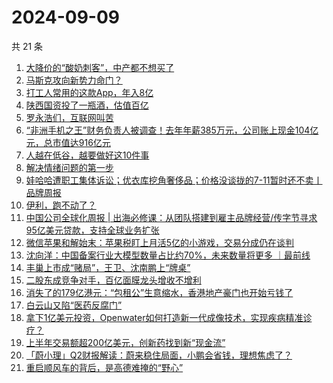 # 2024-09-09

共 21 条

<!-- BEGIN 36KR -->
<!-- 最后更新时间 2024-09-09 07:00:55 +0800 -->
1. [大降价的“酸奶刺客”，中产都不想买了](https://36kr.com/p/2940696491956866)
1. [马斯克攻向新势力命门？](https://36kr.com/p/2940968780176263)
1. [打工人常用的这款App，年入8亿](https://36kr.com/p/2940661814925960)
1. [陕西国资投了一瓶酒，估值百亿](https://36kr.com/p/2939669977996167)
1. [罗永浩们，互联网叫苦](https://36kr.com/p/2940017553038470)
1. [“非洲手机之王”财务负责人被调查！去年年薪385万元，公司账上现金104亿元，总市值达916亿元](https://36kr.com/p/2938761424837506)
1. [人越在低谷，越要做好这10件事](https://36kr.com/p/2938609449458312)
1. [解决情绪问题的第一步](https://36kr.com/p/2935733376572290)
1. [娃哈哈遭职工集体诉讼；优衣库挖角奢侈品；价格没谈拢的7-11暂时还不卖丨品牌周报](https://36kr.com/p/2939620919090053)
1. [伊利，跑不动了？](https://36kr.com/p/2939466053262215)
1. [中国公司全球化周报 | 出海必修课：从团队搭建到雇主品牌经营/传字节寻求95亿美元贷款，支持全球业务扩张](https://36kr.com/p/2939843505576838)
1. [微信苹果和解始末：苹果税盯上月活5亿的小游戏，交易分成仍在谈判](https://36kr.com/p/2939730541501061)
1. [沈向洋：中国备案行业大模型数量占比约70%，未来数量将更多 ｜最前线](https://36kr.com/p/2940837121940359)
1. [丰巢上市成“赌局”，王卫、沈南鹏上“牌桌”](https://36kr.com/p/2939848918785408)
1. [二股东成竞争对手，百亿面膜龙头增收不增利](https://36kr.com/p/2939758721587846)
1. [消失了的179亿港元：“包租公”生意缩水，香港地产豪门也开始亏钱了](https://36kr.com/p/2939730044771200)
1. [白云山又陷“医药反腐门”](https://36kr.com/p/2939399535107206)
1. [拿下1亿美元投资，Openwater如何打造新一代成像技术，实现疾病精准诊疗？](https://36kr.com/p/2940636877003656)
1. [上半年交易额超200亿美元，创新药找到新“现金流”](https://36kr.com/p/2940636812630917)
1. [「蔚小理」Q2财报解读：蔚来稳住局面，小鹏会省钱，理想焦虑了？](https://36kr.com/p/2939719934664071)
1. [重启顺风车的背后，是高德难掩的“野心”](https://36kr.com/p/2940030195965312)
<!-- END 36KR -->